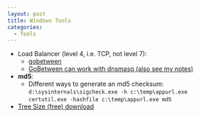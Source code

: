 ```yaml
---
layout: post
title: Windows Tools
categories:
  - Tools
---
```

* Load Balancer (level 4, i.e. TCP, not level 7):  
  * [gobetween](http://gobetween.io/)  
  * [GoBetween can work with dnsmasq (also see my notes)](https://github.com/yyyar/gobetween/issues/200)
* **md5**:  
  * Different ways to generate an md5 checksum:  
  `d:\sysinternals\sigcheck.exe -h c:\temp\appurl.exe`    
  `certutil.exe -hashfile c:\temp\appurl.exe md5` 
* [Tree Size (free) download](https://www.jam-software.com/treesize_free)
